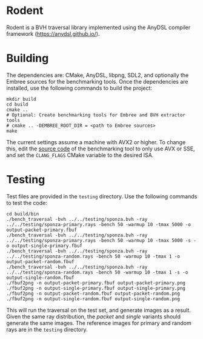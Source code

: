 # Rodent

Rodent is a BVH traversal library implemented using the AnyDSL compiler framework (https://anydsl.github.io/).

# Building

The dependencies are: CMake, AnyDSL, libpng, SDL2, and optionally the Embree sources for the benchmarking tools.
Once the dependencies are installed, use the following commands to build the project:

    mkdir build
    cd build
    cmake ..
    # Optional: Create benchmarking tools for Embree and BVH extractor tools
    # cmake .. -DEMBREE_ROOT_DIR = <path to Embree sources>
    make
    
The current settings assume a machine with AVX2 or higher. To change this, edit the [source code](tools/bench_traversal/bench_traversal.impala) of the benchmarking tool to only use AVX or SSE, and set the `CLANG_FLAGS` CMake variable to the desired ISA.

# Testing

Test files are provided in the `testing` directory. Use the following commands to test the code:

    cd build/bin
    ./bench_traversal -bvh ../../testing/sponza.bvh -ray ../../testing/sponza-primary.rays -bench 50 -warmup 10 -tmax 5000 -o output-packet-primary.fbuf
    ./bench_traversal -bvh ../../testing/sponza.bvh -ray ../../testing/sponza-primary.rays -bench 50 -warmup 10 -tmax 5000 -s -o output-single-primary.fbuf
    ./bench_traversal -bvh ../../testing/sponza.bvh -ray ../../testing/sponza-random.rays -bench 50 -warmup 10 -tmax 1 -o output-packet-random.fbuf
    ./bench_traversal -bvh ../../testing/sponza.bvh -ray ../../testing/sponza-random.rays -bench 50 -warmup 10 -tmax 1 -s -o output-single-random.fbuf
    ./fbuf2png -n output-packet-primary.fbuf output-packet-primary.png
    ./fbuf2png -n output-single-primary.fbuf output-single-primary.png
    ./fbuf2png -n output-packet-random.fbuf output-packet-random.png
    ./fbuf2png -n output-single-random.fbuf output-single-random.png

This will run the traversal on the test set, and generate images as a result. Given the same ray distribution, the _packet_ and _single_ variants should generate the same images. The reference images for primary and random rays are in the `testing` directory.
